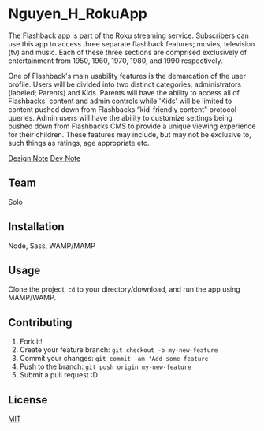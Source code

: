 # Nguyen_H_RokuApp

The Flashback app is part of the Roku streaming service. Subscribers can use this app to access three separate flashback features; movies, television (tv) and music. Each of these three sections are comprised exclusively of entertainment from 1950, 1960, 1970, 1980, and 1990 respectively.  

One of Flashback's main usability features is the demarcation of the user profile. Users will be divided into two distinct categories; administrators (labeled; Parents) and Kids. Parents will have the ability to access all of Flashbacks' content and admin controls while 'Kids' will be limited to content pushed down from Flashbacks “kid-friendly content" protocol queries. Admin users will have the ability to customize settings being pushed down from Flashbacks CMS to provide a unique viewing experience for their children. These features may include, but may not be exclusive to, such things as ratings, age appropriate etc. 

[Design Note](https://docs.google.com/document/d/1hvyWnOGrMJsgoeoaJbrue4bBemynv2qitKBChi0tKvA/edit?usp=sharing)
[Dev Note](https://docs.google.com/document/d/1oekK48vE3wDM-P5bCPLVEY_z-24lV-mxbX_fwF_90NQ/edit?usp=sharing)

## Team

Solo

## Installation

Node, Sass, WAMP/MAMP

## Usage

Clone the project, <code>cd</code> to your directory/download, and run the app using MAMP/WAMP.

## Contributing

1. Fork it!
2. Create your feature branch: `git checkout -b my-new-feature`
3. Commit your changes: `git commit -am 'Add some feature'`
4. Push to the branch: `git push origin my-new-feature`
5. Submit a pull request :D

## License

[MIT](https://choosealicense.com/licenses/mit/)
